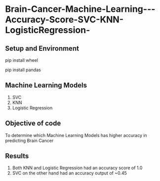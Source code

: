 # Brain-Cancer-Machine-Learning---Accuracy-Score-SVC-KNN-LogisticRegression-

## Setup and Environment

pip install wheel

pip install pandas

## Machine Learning Models

1. SVC
2. KNN
3. Logistic Regression

## Objective of code

To determine which Machine Learning Models has higher accuracy in predicting Brain Cancer

## Results

1. Both KNN and Logistic Regression had an accuracy score of 1.0
2. SVC on the other hand had an accuracy output of ~0.45
